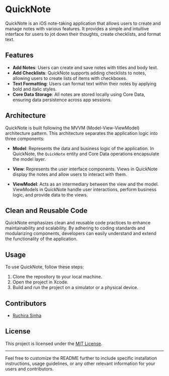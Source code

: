 # QuickNote

QuickNote is an iOS note-taking application that allows users to create and manage notes with various features. It provides a simple and intuitive interface for users to jot down their thoughts, create checklists, and format text.

## Features

- **Add Notes**: Users can create and save notes with titles and body text.
- **Add Checklists**: QuickNote supports adding checklists to notes, allowing users to create lists of items with checkboxes.
- **Text Formatting**: Users can format text within their notes by applying bold and italic styles.
- **Core Data Storage**: All notes are stored locally using Core Data, ensuring data persistence across app sessions.

## Architecture

QuickNote is built following the MVVM (Model-View-ViewModel) architecture pattern. This architecture separates the application logic into three components:

- **Model**: Represents the data and business logic of the application. In QuickNote, the `QuickNote` entity and Core Data operations encapsulate the model layer.
  
- **View**: Represents the user interface components. Views in QuickNote display the notes and allow users to interact with them.
  
- **ViewModel**: Acts as an intermediary between the view and the model. ViewModels in QuickNote handle user interactions, perform business logic, and provide data to the views.

## Clean and Reusable Code

QuickNote emphasizes clean and reusable code practices to enhance maintainability and scalability. By adhering to coding standards and modularizing components, developers can easily understand and extend the functionality of the application.

## Usage

To use QuickNote, follow these steps:

1. Clone the repository to your local machine.
2. Open the project in Xcode.
3. Build and run the project on a simulator or a physical device.

## Contributors

- [Ruchira Sinha](https://github.com/riiruchi)

## License

This project is licensed under the [MIT License](LICENSE).

---

Feel free to customize the README further to include specific installation instructions, usage guidelines, or any other relevant information for your users and contributors.
